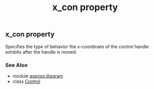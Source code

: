 ﻿---
title: x_con property
second_title: Aspose.Diagram for Python via .NET API References
description: 
type: docs
weight: 110
url: /python-net/aspose.diagram/control/x_con/
is_root: false
---

## x_con property


Specifies the type of behavior the x-coordinate of the control handle exhibits after the handle is moved.

### See Also
* module [aspose.diagram](../../)
* class [Control](/diagram/python-net/aspose.diagram/control)
